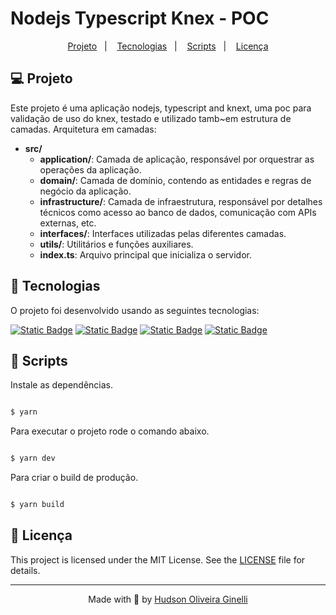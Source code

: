 
# Nodejs Typescript Knex - POC

<p  align="center">
<a  href="#-projeto">Projeto</a>&nbsp;&nbsp;&nbsp;|&nbsp;&nbsp;&nbsp;
<a  href="#-tecnologias">Tecnologias</a>&nbsp;&nbsp;&nbsp;|&nbsp;&nbsp;&nbsp;
<a  href="#-scripts">Scripts</a>&nbsp;&nbsp;&nbsp;|&nbsp;&nbsp;&nbsp;
<a  href="#-licença">Licença</a>
</p>


## 💻 Projeto
  

Este projeto é uma aplicação nodejs, typescript and knext, uma poc para validação de uso do knex, testado e utilizado tamb~em estrutura de camadas.
Arquitetura em camadas:

- **src/**
  - **application/**: Camada de aplicação, responsável por orquestrar as operações da aplicação.
  - **domain/**: Camada de domínio, contendo as entidades e regras de negócio da aplicação.
  - **infrastructure/**: Camada de infraestrutura, responsável por detalhes técnicos como acesso ao banco de dados, comunicação com APIs externas, etc.
  - **interfaces/**: Interfaces utilizadas pelas diferentes camadas.
  - **utils/**: Utilitários e funções auxiliares.
  - **index.ts**: Arquivo principal que inicializa o servidor.



## 🧪 Tecnologias

O projeto foi desenvolvido usando as seguintes tecnologias:


[![Static Badge](https://img.shields.io/badge/-Nodejs-green?style=for-the-badge)](https://nodejs.org/en) [![Static Badge](https://img.shields.io/badge/-Expressjs-gray?style=for-the-badge)](https://expressjs.com/pt-br/) [![Static Badge](https://img.shields.io/badge/-Typescript-blue?style=for-the-badge)](https://www.typescriptlang.org/) [![Static Badge](https://img.shields.io/badge/-Knexjs-darkblue?style=for-the-badge)](https://knexjs.org/)



## 📝 Scripts
Instale as dependências.

```bash

$ yarn

```

  
Para executar o projeto rode o comando abaixo.

```bash

$ yarn dev

```
  
Para criar o build de produção.

```bash

$ yarn build

```



## 📝 Licença 
 

This project is licensed under the MIT License. See the [LICENSE](LICENSE.md) file for details.

  ---


<p  align="center">Made with 💜 by <a  href="https://github.com/hog099"  target="_blank">Hudson Oliveira Ginelli</a></p>